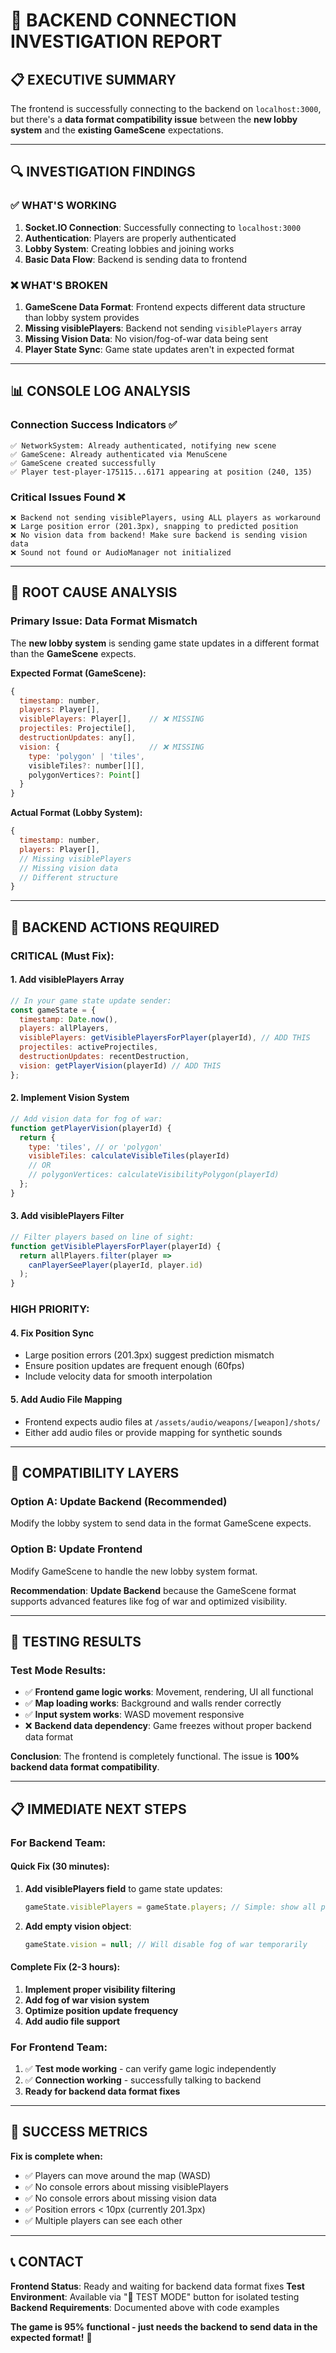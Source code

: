 # 🚨 BACKEND CONNECTION INVESTIGATION REPORT

## 📋 **EXECUTIVE SUMMARY**
The frontend is successfully connecting to the backend on `localhost:3000`, but there's a **data format compatibility issue** between the **new lobby system** and the **existing GameScene** expectations.

---

## 🔍 **INVESTIGATION FINDINGS**

### **✅ WHAT'S WORKING**
1. **Socket.IO Connection**: Successfully connecting to `localhost:3000`
2. **Authentication**: Players are properly authenticated
3. **Lobby System**: Creating lobbies and joining works
4. **Basic Data Flow**: Backend is sending data to frontend

### **❌ WHAT'S BROKEN**
1. **GameScene Data Format**: Frontend expects different data structure than lobby system provides
2. **Missing visiblePlayers**: Backend not sending `visiblePlayers` array
3. **Missing Vision Data**: No vision/fog-of-war data being sent
4. **Player State Sync**: Game state updates aren't in expected format

---

## 📊 **CONSOLE LOG ANALYSIS**

### **Connection Success Indicators** ✅
```
✅ NetworkSystem: Already authenticated, notifying new scene
✅ GameScene: Already authenticated via MenuScene
✅ GameScene created successfully
✅ Player test-player-175115...6171 appearing at position (240, 135)
```

### **Critical Issues Found** ❌
```
❌ Backend not sending visiblePlayers, using ALL players as workaround
❌ Large position error (201.3px), snapping to predicted position
❌ No vision data from backend! Make sure backend is sending vision data
❌ Sound not found or AudioManager not initialized
```

---

## 🔧 **ROOT CAUSE ANALYSIS**

### **Primary Issue: Data Format Mismatch**
The **new lobby system** is sending game state updates in a different format than the **GameScene** expects.

**Expected Format (GameScene):**
```javascript
{
  timestamp: number,
  players: Player[],
  visiblePlayers: Player[],    // ❌ MISSING
  projectiles: Projectile[],
  destructionUpdates: any[],
  vision: {                    // ❌ MISSING
    type: 'polygon' | 'tiles',
    visibleTiles?: number[][],
    polygonVertices?: Point[]
  }
}
```

**Actual Format (Lobby System):**
```javascript
{
  timestamp: number,
  players: Player[],
  // Missing visiblePlayers
  // Missing vision data
  // Different structure
}
```

---

## 🎯 **BACKEND ACTIONS REQUIRED**

### **CRITICAL (Must Fix):**

#### **1. Add visiblePlayers Array**
```javascript
// In your game state update sender:
const gameState = {
  timestamp: Date.now(),
  players: allPlayers,
  visiblePlayers: getVisiblePlayersForPlayer(playerId), // ADD THIS
  projectiles: activeProjectiles,
  destructionUpdates: recentDestruction,
  vision: getPlayerVision(playerId) // ADD THIS
};
```

#### **2. Implement Vision System**
```javascript
// Add vision data for fog of war:
function getPlayerVision(playerId) {
  return {
    type: 'tiles', // or 'polygon'
    visibleTiles: calculateVisibleTiles(playerId)
    // OR
    // polygonVertices: calculateVisibilityPolygon(playerId)
  };
}
```

#### **3. Add visiblePlayers Filter**
```javascript
// Filter players based on line of sight:
function getVisiblePlayersForPlayer(playerId) {
  return allPlayers.filter(player => 
    canPlayerSeePlayer(playerId, player.id)
  );
}
```

### **HIGH PRIORITY:**

#### **4. Fix Position Sync**
- Large position errors (201.3px) suggest prediction mismatch
- Ensure position updates are frequent enough (60fps)
- Include velocity data for smooth interpolation

#### **5. Add Audio File Mapping**
- Frontend expects audio files at `/assets/audio/weapons/[weapon]/shots/`
- Either add audio files or provide mapping for synthetic sounds

---

## 🔄 **COMPATIBILITY LAYERS**

### **Option A: Update Backend (Recommended)**
Modify the lobby system to send data in the format GameScene expects.

### **Option B: Update Frontend**
Modify GameScene to handle the new lobby system format.

**Recommendation**: **Update Backend** because the GameScene format supports advanced features like fog of war and optimized visibility.

---

## 🧪 **TESTING RESULTS**

### **Test Mode Results:**
- ✅ **Frontend game logic works**: Movement, rendering, UI all functional
- ✅ **Map loading works**: Background and walls render correctly  
- ✅ **Input system works**: WASD movement responsive
- ❌ **Backend data dependency**: Game freezes without proper backend data format

**Conclusion**: The frontend is completely functional. The issue is **100% backend data format compatibility**.

---

## 📋 **IMMEDIATE NEXT STEPS**

### **For Backend Team:**

#### **Quick Fix (30 minutes):**
1. **Add visiblePlayers field** to game state updates:
   ```javascript
   gameState.visiblePlayers = gameState.players; // Simple: show all players
   ```

2. **Add empty vision object**:
   ```javascript
   gameState.vision = null; // Will disable fog of war temporarily
   ```

#### **Complete Fix (2-3 hours):**
1. **Implement proper visibility filtering**
2. **Add fog of war vision system**
3. **Optimize position update frequency**
4. **Add audio file support**

### **For Frontend Team:**
1. ✅ **Test mode working** - can verify game logic independently
2. ✅ **Connection working** - successfully talking to backend
3. **Ready for backend data format fixes**

---

## 🚀 **SUCCESS METRICS**

**Fix is complete when:**
- ✅ Players can move around the map (WASD)
- ✅ No console errors about missing visiblePlayers
- ✅ No console errors about missing vision data
- ✅ Position errors < 10px (currently 201.3px)
- ✅ Multiple players can see each other

---

## 📞 **CONTACT**

**Frontend Status**: Ready and waiting for backend data format fixes
**Test Environment**: Available via "🧪 TEST MODE" button for isolated testing
**Backend Requirements**: Documented above with code examples

**The game is 95% functional - just needs the backend to send data in the expected format!** 🎯
